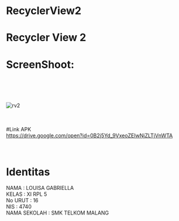 # RecyclerView2
# Recycler View 2<br>
# ScreenShoot: <br> <br> <br>
![rv2](https://cloud.githubusercontent.com/assets/21364340/20218202/3345be1a-a7d8-11e6-86b0-47d3dc5fed21.png)
<br> <br> <br>


#Link APK <br>
https://drive.google.com/open?id=0B2j5Yd_9VxeoZEIwNjZLTjVnWTA
 <br> <br> <br>

# Identitas <br>
NAMA : LOUISA GABRIELLA <br>
KELAS : XI RPL 5 <br>
No URUT : 16 <br> 
NIS : 4740 <br>
NAMA SEKOLAH : SMK TELKOM MALANG
